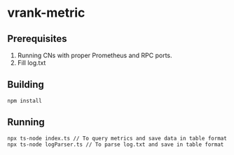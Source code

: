 # vrank-metric

## Prerequisites

1. Running CNs with proper Prometheus and RPC ports.
2. Fill log.txt

## Building
```
npm install
```

## Running
```
npx ts-node index.ts // To query metrics and save data in table format
npx ts-node logParser.ts // To parse log.txt and save in table format
```
